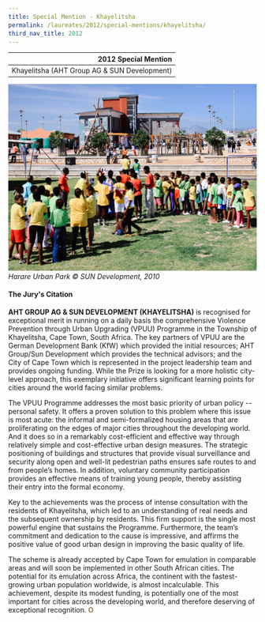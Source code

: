 ```yaml
---
title: Special Mention - Khayelitsha
permalink: /laureates/2012/special-mentions/khayelitsha/
third_nav_title: 2012
---
```


| 2012 Special Mention | 
|---:|
| Khayelitsha (AHT Group AG & SUN Development) |

![Khayelitsha](/images/special-mentions/khayelitsha.jpg)
_Harare Urban Park © SUN Development, 2010_

#### **The Jury's Citation**

**AHT GROUP AG & SUN DEVELOPMENT (KHAYELITSHA)** is recognised for exceptional merit in running on a daily basis the comprehensive Violence Prevention through Urban Upgrading (VPUU) Programme in the Township of Khayelitsha, Cape Town, South Africa. The key partners of VPUU are the German Development Bank (KfW) which provided the initial resources; AHT Group/Sun Development which provides the technical advisors; and the City of Cape Town which is represented in the project leadership team and provides ongoing funding. While the Prize is looking for a more holistic city-level approach, this exemplary initiative offers significant learning points for cities around the world facing similar problems.

The VPUU Programme addresses the most basic priority of urban policy -- personal safety. It offers a proven solution to this problem where this issue is most acute: the informal and semi-formalized housing areas that are proliferating on the edges of major cities throughout the developing world. And it does so in a remarkably cost-efficient and effective way through relatively simple and cost-effective urban design measures. The strategic positioning of buildings and structures that provide visual surveillance and security along open and well-lit pedestrian paths ensures safe routes to and from people’s homes. In addition, voluntary community participation provides an effective means of training young people, thereby assisting their entry into the formal economy.

Key to the achievements was the process of intense consultation with the residents of Khayelitsha, which led to an understanding of real needs and the subsequent ownership by residents. This firm support is the single most powerful engine that sustains the Programme. Furthermore, the team’s commitment and dedication to the cause is impressive, and affirms the positive value of good urban design in improving the basic quality of life.

The scheme is already accepted by Cape Town for emulation in comparable areas and will soon be implemented in other South African cities. The potential for its emulation across Africa, the continent with the fastest-growing urban population worldwide, is almost incalculable. This achievement, despite its modest funding, is potentially one of the most important for cities across the developing world, and therefore deserving of exceptional recognition. **<font color="#967942">O</font>**
